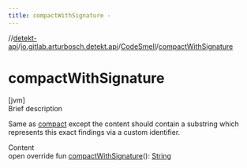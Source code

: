 ```yaml
---
title: compactWithSignature -
---
```

//[detekt-api](../../index.md)/[io.gitlab.arturbosch.detekt.api](../index.md)/[CodeSmell](index.md)/[compactWithSignature](compact-with-signature.md)



# compactWithSignature  
[jvm]  
Brief description  


Same as [compact](compact.md) except the content should contain a substring which represents this exact findings via a custom identifier.

  
Content  
open override fun [compactWithSignature](compact-with-signature.md)(): [String](https://kotlinlang.org/api/latest/jvm/stdlib/kotlin/-string/index.html)  



